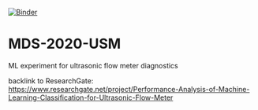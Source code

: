 [![Binder](https://mybinder.org/badge_logo.svg)](https://mybinder.org/v2/gh/smfirdaus/MDS-2020-USM/master?urlpath=lab)

# MDS-2020-USM
ML experiment for ultrasonic flow meter diagnostics

backlink to ResearchGate: https://www.researchgate.net/project/Performance-Analysis-of-Machine-Learning-Classification-for-Ultrasonic-Flow-Meter
